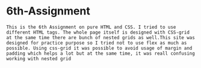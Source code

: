 # 6th-Assignment

`This is the 6th Assignment on pure HTML and CSS. I tried to use different HTML tags. The whole page itself is designed with CSS-grid at the same time there are bunch of nested grids as well.This site was designed for practice purpose so I tried not to use flex as much as possible.
Using css-grid it was possible to avoid usage of margin and padding which helps a lot but at the same time, it was reall confusing working with nested grid`

